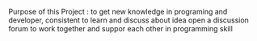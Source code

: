 Purpose of this Project :
to get new knowledge in programing and developer,
consistent to learn and discuss about idea 
open a discussion forum to work together and suppor each other in programming skill
